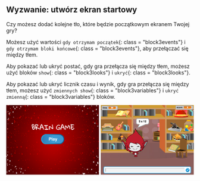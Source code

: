 ## Wyzwanie: utwórz ekran startowy

Czy możesz dodać kolejne tło, które będzie początkowym ekranem Twojej gry?

Możesz użyć wartości `gdy otrzymam początek`{: class = "block3events"} i `gdy otrzymam bloki końcowe`{: class = "block3events"}, aby przełączać się między tłem.

Aby pokazać lub ukryć postać, gdy gra przełącza się między tłem, możesz użyć bloków `show`{: class = "block3looks"} i `ukryć`{: class = "block3looks"}.

Aby pokazać lub ukryć licznik czasu i wynik, gdy gra przełącza się między tłem, możesz użyć `zmiennych show`{: class = "block3variables"} i `ukryć zmienną`{: class = "block3variables"} bloków.

![Ekran startowy](images/brain-startscreen.png)